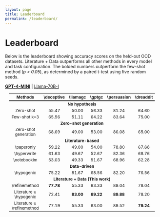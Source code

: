 ```yaml
---
layout: page
title: Leaderboard
permalink: /leaderboard/
---
```


# Leaderboard

Below is the leaderboard showing accuracy scores on the held-out OOD datasets. Literature + Data outperforms all other methods in every model and task configuration. The bolded numbers outperform the few-shot method (*p < 0.05*), as determined by a paired t-test using five random seeds.

<script>
function toggleModel(model) {
  document.getElementById("gpt").style.display = (model === "gpt") ? "" : "none";
  document.getElementById("llama").style.display = (model === "llama") ? "" : "none";

  const gptLink = document.getElementById("gpt-link");
  const llamaLink = document.getElementById("llama-link");

  if (model === "gpt") {
    gptLink.style.fontWeight = "bold";
    llamaLink.style.fontWeight = "normal";
  } else {
    gptLink.style.fontWeight = "normal";
    llamaLink.style.fontWeight = "bold";
  }
}
</script>

<p>
  <a id="gpt-link" href="#" onclick="toggleModel('gpt'); return false;" style="font-weight: bold;">GPT-4-MINI</a> |
  <a id="llama-link" href="#" onclick="toggleModel('llama'); return false;">Llama-70B-I</a>
</p>

<table style="width: 95%; margin: auto; border-collapse: collapse; text-align: center; font-size: 0.95em;">
  <thead>
    <tr style="border-bottom: 2px solid black;">
      <!-- Removed Model column -->
      <th>Methods</th>
      <th>\deceptive</th>
      <th>\llamagc</th>
      <th>\gptgc</th>
      <th>\persuasion</th>
      <th>\dreaddit</th>
    </tr>
  </thead>

  <!-- GPT-4 MINI Section -->
  <tbody id="gpt">
    <tr>
      <td colspan="6" style="font-weight: bold;">No hypothesis</td>
    </tr>
    <tr>
      <td>Zero-shot</td>
      <td>55.47</td>
      <td>50.00</td>
      <td>56.33</td>
      <td>81.24</td>
      <td>64.60</td>
    </tr>
    <tr>
      <td>Few-shot k=3</td>
      <td>65.56</td>
      <td>51.11</td>
      <td>64.22</td>
      <td>83.64</td>
      <td>75.00</td>
    </tr>
    <tr>
      <td colspan="6" style="font-weight: bold;">Zero-shot generation</td>
    </tr>
    <tr>
      <td>Zero-shot generation</td>
      <td>68.69</td>
      <td>49.00</td>
      <td>53.00</td>
      <td>86.08</td>
      <td>65.00</td>
    </tr>
    <tr>
      <td colspan="6" style="font-weight: bold;">Literature-based</td>
    </tr>
    <tr>
      <td>\paperonly</td>
      <td>59.22</td>
      <td>49.00</td>
      <td>54.00</td>
      <td>78.80</td>
      <td>67.68</td>
    </tr>
    <tr>
      <td>\hyperwrite</td>
      <td>61.63</td>
      <td>49.67</td>
      <td>52.67</td>
      <td>82.36</td>
      <td>68.76</td>
    </tr>
    <tr>
      <td>\notebooklm</td>
      <td>53.03</td>
      <td>49.33</td>
      <td>51.67</td>
      <td>68.96</td>
      <td>62.28</td>
    </tr>
    <tr>
      <td colspan="6" style="font-weight: bold;">Data-driven</td>
    </tr>
    <tr>
      <td>\hypogenic</td>
      <td>75.22</td>
      <td>81.67</td>
      <td>68.56</td>
      <td>82.20</td>
      <td>76.56</td>
    </tr>
    <tr>
      <td colspan="6" style="font-weight: bold;">Literature + Data (This work)</td>
    </tr>
    <tr>
      <td>\refinemethod</td>
      <td><b>77.78</b></td>
      <td>55.33</td>
      <td>63.33</td>
      <td>89.04</td>
      <td>78.04</td>
    </tr>
    <tr>
      <td>Literature ∪ \hypogenic</td>
      <td>72.41</td>
      <td><b>83.00</b></td>
      <td><b>69.22</b></td>
      <td><b>89.88</b></td>
      <td>78.20</td>
    </tr>
    <tr>
      <td>Literature ∪ \refinemethod</td>
      <td>77.19</td>
      <td>55.33</td>
      <td>63.00</td>
      <td>89.52</td>
      <td><b>79.24</b></td>
    </tr>
  </tbody>

  <!-- Llama 70B-I Section -->
  <tbody id="llama" style="display: none;">
    <tr>
      <td colspan="6" style="font-weight: bold;">No hypothesis</td>
    </tr>
    <tr>
      <td>Zero-shot</td>
      <td>62.87</td>
      <td>58.67</td>
      <td>63.00</td>
      <td>85.60</td>
      <td>64.56</td>
    </tr>
    <tr>
      <td>Few-shot k=3</td>
      <td>68.56</td>
      <td>70.45</td>
      <td>76.00</td>
      <td>86.80</td>
      <td>69.44</td>
    </tr>
    <tr>
      <td colspan="6" style="font-weight: bold;">Zero-shot generation</td>
    </tr>
    <tr>
      <td>Zero-shot generation</td>
      <td>56.28</td>
      <td>50.67</td>
      <td>55.67</td>
      <td>88.16</td>
      <td>66.16</td>
    </tr>
    <tr>
      <td colspan="6" style="font-weight: bold;">Literature-based</td>
    </tr>
    <tr>
      <td>\paperonly</td>
      <td>64.25</td>
      <td>50.00</td>
      <td>49.67</td>
      <td>80.56</td>
      <td>66.04</td>
    </tr>
    <tr>
      <td>\hyperwrite</td>
      <td>58.62</td>
      <td>50.67</td>
      <td>54.00</td>
      <td>83.24</td>
      <td>74.40</td>
    </tr>
    <tr>
      <td>\notebooklm</td>
      <td>57.81</td>
      <td>49.33</td>
      <td>50.67</td>
      <td>67.64</td>
      <td>66.56</td>
    </tr>
    <tr>
      <td colspan="6" style="font-weight: bold;">Data-driven</td>
    </tr>
    <tr>
      <td>\hypogenic</td>
      <td>62.06</td>
      <td>78.67</td>
      <td>78.00</td>
      <td>88.44</td>
      <td>75.48</td>
    </tr>
    <tr>
      <td colspan="6" style="font-weight: bold;">Literature + Data (This work)</td>
    </tr>
    <tr>
      <td>\refinemethod</td>
      <td>72.16</td>
      <td>67.00</td>
      <td>66.67</td>
      <td>87.52</td>
      <td><b>78.92</b></td>
    </tr>
    <tr>
      <td>Literature ∪ \hypogenic</td>
      <td><b>73.72</b></td>
      <td><b>81.33</b></td>
      <td><b>78.67</b></td>
      <td>86.72</td>
      <td>72.56</td>
    </tr>
    <tr>
      <td>Literature ∪ \refinemethod</td>
      <td>71.75</td>
      <td>66.67</td>
      <td>65.67</td>
      <td><b>88.76</b></td>
      <td>74.80</td>
    </tr>
  </tbody>
</table>
